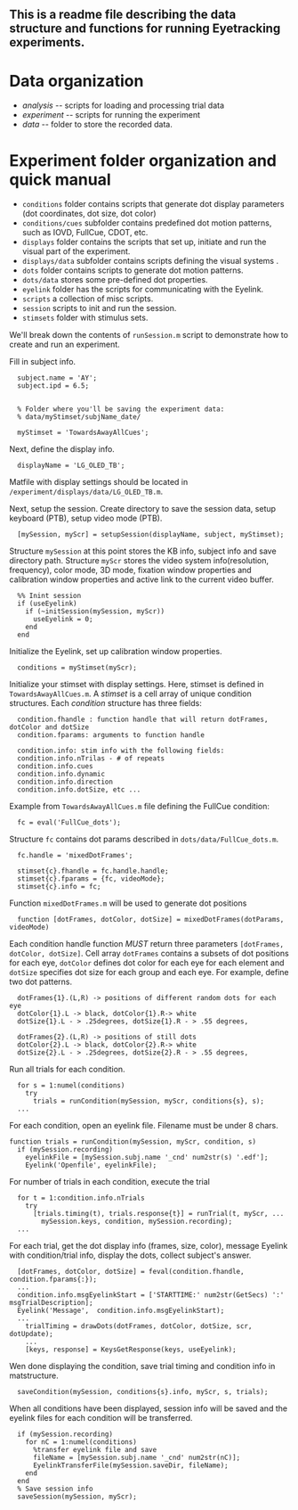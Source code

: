 ## This is a readme file describing the data structure and functions for running Eyetracking experiments.

# Data organization

* *analysis* -- scripts for loading and processing trial data
* *experiment* -- scripts for running the experiment
* *data* -- folder to store the recorded data.

# Experiment folder organization and quick manual

* `conditions` folder contains scripts that generate dot display parameters (dot coordinates, dot size, dot color) 
* `conditions/cues` subfolder contains predefined dot motion patterns, such as IOVD, FullCue, CDOT, etc.
* `displays` folder contains the scripts that set up, initiate and run the visual part of the experiment.
* `displays/data` subfolder contains scripts defining the visual systems . 
* `dots` folder contains scripts to generate dot motion patterns.  
* `dots/data` stores some pre-defined dot properties. 
* `eyelink` folder has the scripts for communicating with the Eyelink. 
* `scripts` a collection of misc scripts.
* `session` scripts to init and run the session.
* `stimsets` folder with stimulus sets.

We'll break down the contents of `runSession.m` script to demonstrate how to create and run an experiment.
 
Fill in subject info. 
```
  subject.name = 'AY';
  subject.ipd = 6.5;    
    
    
  % Folder where you'll be saving the experiment data:
  % data/myStimset/subjName_date/
    
  myStimset = 'TowardsAwayAllCues';
```

Next, define the display info.
  
```
  displayName = 'LG_OLED_TB';
```
Matfile with display settings should be located in `/experiment/displays/data/LG_OLED_TB.m`.

Next, setup the session. Create directory to save the session data,  setup keyboard (PTB), setup video mode (PTB).
```
  [mySession, myScr] = setupSession(displayName, subject, myStimset);
```
Structure `mySession` at this point stores the KB info, subject info and save directory path.
Structure `myScr` stores the video system info(resolution, frequency), color mode, 3D mode, fixation window properties and calibration window properties and active link to the current video buffer.
```
  %% Inint session
  if (useEyelink)
    if (~initSession(mySession, myScr))
      useEyelink = 0;
    end
  end
```
Initialize the Eyelink, set up calibration window properties.
```
  conditions = myStimset(myScr);
```
Initialize your stimset with display settings. Here, stimset is defined in `TowardsAwayAllCues.m`.
A *stimset* is a cell array of unique condition structures. Each *condition* structure has three fields:
```
  condition.fhandle : function handle that will return dotFrames, dotColor and dotSize
  condition.fparams: arguments to function handle
    
  condition.info: stim info with the following fields:
  condition.info.nTrilas - # of repeats
  condition.info.cues
  condition.info.dynamic
  condition.info.direction
  condition.info.dotSize, etc ...
```
Example from `TowardsAwayAllCues.m` file defining the FullCue condition:
```
  fc = eval('FullCue_dots');
```
Structure `fc` contains dot params described in  `dots/data/FullCue_dots.m`.
```  
  fc.handle = 'mixedDotFrames';
  
  stimset{c}.fhandle = fc.handle.handle;
  stimset{c}.fparams = {fc, videoMode};
  stimset{c}.info = fc;
```
Function `mixedDotFrames.m` will be used to generate dot positions
```
  function [dotFrames, dotColor, dotSize] = mixedDotFrames(dotParams, videoMode)
```
Each condition handle function *MUST* return three parameters `[dotFrames, dotColor, dotSize]`. Cell array `dotFrames` contains a subsets of dot positions for each eye, `dotColor` defines dot color for each eye for each element and `dotSize` specifies dot size for each group and each eye. 
For example, define two dot patterns. 
```
  dotFrames{1}.(L,R) -> positions of different random dots for each eye
  dotColor{1}.L -> black, dotColor{1}.R-> white
  dotSize{1}.L - > .25degrees, dotSize{1}.R - > .55 degrees, 
  
  dotFrames{2}.(L,R) -> positions of still dots
  dotColor{2}.L -> black, dotColor{2}.R-> white
  dotSize{2}.L - > .25degrees, dotSize{2}.R - > .55 degrees, 
```
Run all trials for each condition.
```
  for s = 1:numel(conditions)    
    try
      trials = runCondition(mySession, myScr, conditions{s}, s);
  ...
```
For each condition, open an eyelink file. Filename must be under 8 chars.
```
function trials = runCondition(mySession, myScr, condition, s)
  if (mySession.recording) 
    eyelinkFile = [mySession.subj.name '_cnd' num2str(s) '.edf'];
    Eyelink('Openfile', eyelinkFile);				
```
For number of trials in each condition, execute the trial
```
  for t = 1:condition.info.nTrials
    try 
      [trials.timing(t), trials.response{t}] = runTrial(t, myScr, ...
        mySession.keys, condition, mySession.recording);
  ...              
```
For each trial, get the dot display info (frames, size, color), message Eyelink with condition/trial info, display the dots, collect subject's answer. 
```
  [dotFrames, dotColor, dotSize] = feval(condition.fhandle, condition.fparams{:});
  ...
  condition.info.msgEyelinkStart = ['STARTTIME:' num2str(GetSecs) ':' msgTrialDescription];  
  Eyelink('Message',  condition.info.msgEyelinkStart);
  ...
	trialTiming = drawDots(dotFrames, dotColor, dotSize, scr, dotUpdate);
	...
	[keys, response] = KeysGetResponse(keys, useEyelink);
```
Wen done displaying the condition, save trial timing and condition info in matstructure.  
```
  saveCondition(mySession, conditions{s}.info, myScr, s, trials);            
```
When all conditions have been displayed, session info will be saved and the eyelink files for each condition will be transferred.
```
  if (mySession.recording)
    for nC = 1:numel(conditions)
      %transfer eyelink file and save
      fileName = [mySession.subj.name '_cnd' num2str(nC)];
      EyelinkTransferFile(mySession.saveDir, fileName);
    end
  end
  % Save session info  
  saveSession(mySession, myScr);
```
